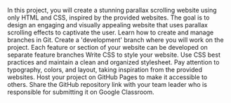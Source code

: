 In this project, you will create a stunning parallax scrolling website using only HTML and CSS, inspired by the provided websites. The goal is to design an engaging and visually appealing website that uses parallax scrolling effects to captivate the user.
Learn how to create and manage branches in Git.
Create a 'development' branch where you will work on the project.
Each feature or section of your website can be developed on separate feature branches
Write CSS to style your website. Use CSS best practices and maintain a clean and organized stylesheet.
Pay attention to typography, colors, and layout, taking inspiration from the provided websites.
Host your project on GitHub Pages to make it accessible to others.
Share the GitHub repository link with your team leader who is responsible for submitting it on Google Classroom.
